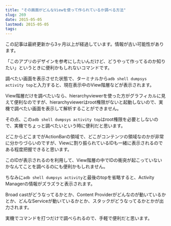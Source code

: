 ```yaml
---
title: "その画面がどんなViewを使って作られているか調べる方法"
slug: 269
date: 2015-05-05
lastmod: 2015-05-05
tags: 
---
```


<div id="wppda_alert">この記事は最終更新から3ヶ月以上が経過しています。情報が古い可能性があります。</div><p>「このアプリのデザインを参考にしたいんだけど、どうやって作ってるのか知りたい」というときに便利かもしれないコマンドです。</p>
<p>調べたい画面を表示させた状態で、ターミナルから<code>adb shell dumpsys activity top</code>と入力すると、現在表示中のView階層などが表示されます。</p>
<p>View階層だけを調べたいなら、hierarchyviewerを使った方がグラフィカルに見えて便利なのですが、hierarchyviewerはroot権限がないと起動しないので、実機で調べたい画面を表示して解析することができません。</p>
<p>その点、この<code>adb shell dumpsys activity top</code>はroot権限を必要としないので、実機でちょっと調べたいという時に便利だと思います。</p>
<p>どこからどこまでがActionBarの領域で、どこがコンテンツの領域なのかが非常に分かりづらいのですが、Viewに割り振られているIDも一緒に表示されるのである程度把握できると思います。</p>
<p>このIDが表示されるのを利用して、View階層の中でIDの衝突が起こっていないかなんてことを調べるのにも便利かもしれません。</p>
<p>ちなみに<code>adb shell dumpsys activity</code>と最後のtopを省略すると、Activity Managerの情報がズラズラと表示されます。</p>
<p>Broad castがどうなってるかとか、Content Providerがどんなのが動いているかとか、どんなServiceが動いているかとか、スタックがどうなってるかとかが出力されます。</p>
<p>実機でコマンドを打つだけで調べられるので、手軽で便利だと思います。</p>

  